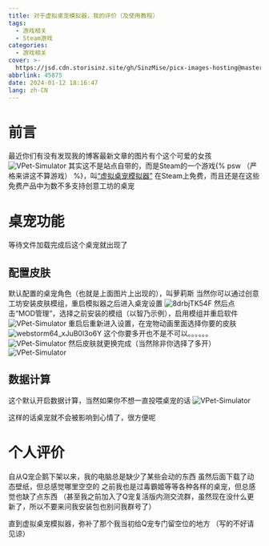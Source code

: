 ```yaml
---
title: 对于虚拟桌宠模拟器，我的评价（及使用教程）
tags:
  - 游戏相关
  - Steam游戏
categories:
  - 游戏相关
cover: >-
  https://jsd.cdn.storisinz.site/gh/SinzMise/picx-images-hosting@master/20240112/header.1p5va13d0kyo.webp
abbrlink: 45875
date: 2024-01-12 18:16:47
lang: zh-CN
---
```

# 前言
最近你们有没有发现我的博客最新文章的图片有个这个可爱的女孩
![VPet-Simulator](https://jsd.cdn.storisinz.site/gh/SinzMise/picx-images-hosting@master/20240112/VPet-Simulator.Windows_xR8ox39YOB.4ovrsiykkcc.webp)
其实这不是站点自带的，而是Steam的一个游戏{% psw （严格来讲这不算游戏） %}，叫[“虚拟桌宠模拟器”](https://store.steampowered.com/app/1920960/)
在Steam上免费，而且还是在这些免费产品中为数不多支持创意工坊的桌宠

# 桌宠功能
等待文件加载完成后这个桌宠就出现了

## 配置皮肤
默认配置的桌宠角色（也就是上面图片上出现的），叫萝莉斯
当然你可以通过创意工坊安装皮肤模组，重启模拟器之后进入桌宠设置
![8drbjTK54F](https://jsd.cdn.storisinz.site/gh/SinzMise/picx-images-hosting@master/20240112/8drbjTK54F.400jgfz2x4i0.webp)
然后点击“MOD管理”，选择之前安装的模组（以智乃示例），启用模组并重启软件
![VPet-Simulator](https://jsd.cdn.storisinz.site/gh/SinzMise/picx-images-hosting@master/20240112/VPet-Simulator.Windows_3KPCHiz3vs.6xjobkz7zl00.webp)
重启后重新进入设置，在宠物动画里面选择你要的皮肤
![webstorm64_xJuB0l3o6Y](https://jsd.cdn.storisinz.site/gh/SinzMise/picx-images-hosting@master/20240112/webstorm64_xJuB0l3o6Y.3dtsteftzhm0.webp)
这个你要多开也不是不可以。。。。。。
![VPet-Simulator](https://jsd.cdn.storisinz.site/gh/SinzMise/picx-images-hosting@master/20240112/VPet-Simulator.Windows_5m3BAZYtsP.62541160xeo0.webp)
然后皮肤就更换完成（当然除非你选择了多开）
![VPet-Simulator](https://jsd.cdn.storisinz.site/gh/SinzMise/picx-images-hosting@master/20240112/VPet-Simulator.Windows_xQQr1wa9LC.5tdmsod59kg0.webp)

## 数据计算
这个默认开启数据计算，当然如果你不想一直投喂桌宠的话
![VPet-Simulator](https://jsd.cdn.storisinz.site/gh/SinzMise/picx-images-hosting@master/20240112/VPet-Simulator.Windows_4eA1iEKWRL.5393s65ip6k0.webp)

这样的话桌宠就不会被影响到心情了，很方便呢

# 个人评价
自从Q宠企鹅下架以来，我的电脑总是缺少了某些会动的东西
虽然后面下载了动态壁纸，但总感觉哪里空空的
之前我也是过毒霸姬等等各种各样的桌宠，但总感觉也缺了点东西
（甚至我之前加入了Q宠复活版内测交流群，虽然现在没什么更新了，所以不要来问我安装包也别问我群号了）

直到虚拟桌宠模拟器，弥补了那个我当初给Q宠专门留空位的地方
（写的不好请见谅）